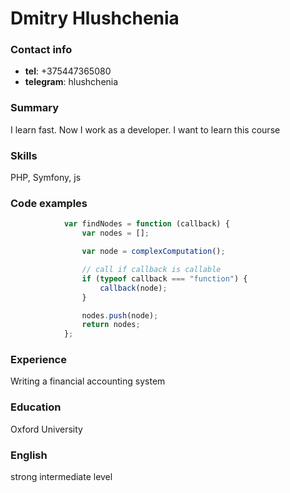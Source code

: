 # Dmitry Hlushchenia

### Contact info

* **tel**: +375447365080
* **telegram**: hlushchenia
### Summary
I learn fast. Now I work as a developer. I want to learn this course
### Skills
PHP, Symfony, js
### Code examples
```javascript
			var findNodes = function (callback) {
				var nodes = [];

				var node = complexComputation();

				// call if callback is callable
				if (typeof callback === "function") {
					callback(node);
				}

				nodes.push(node);
				return nodes;
			};
```

### Experience
Writing a financial accounting system

### Education
Oxford University

### English
strong intermediate level
